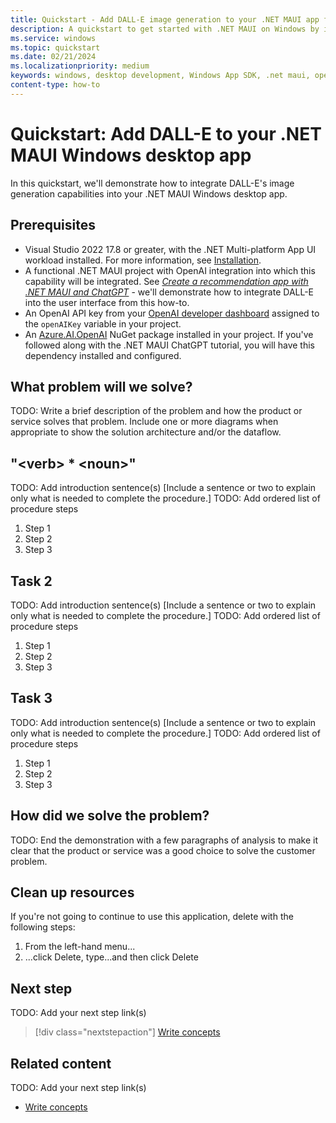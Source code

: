 ```yaml
---
title: Quickstart - Add DALL-E image generation to your .NET MAUI app for Windows
description: A quickstart to get started with .NET MAUI on Windows by integrating DALL-E image capabilities into your app. 
ms.service: windows
ms.topic: quickstart
ms.date: 02/21/2024
ms.localizationpriority: medium
keywords: windows, desktop development, Windows App SDK, .net maui, openai, dall-e, ai
content-type: how-to
---
```


# Quickstart: Add DALL-E to your .NET MAUI Windows desktop app

In this quickstart, we'll demonstrate how to integrate DALL-E's image generation capabilities into your .NET MAUI Windows desktop app.

## Prerequisites

- Visual Studio 2022 17.8 or greater, with the .NET Multi-platform App UI workload installed. For more information, see [Installation](/dotnet/maui/get-started/installation).
- A functional .NET MAUI project with OpenAI integration into which this capability will be integrated. See *[Create a recommendation app with .NET MAUI and ChatGPT](tutorial-maui-ai.md)* - we'll demonstrate how to integrate DALL-E into the user interface from this how-to.
- An OpenAI API key from your [OpenAI developer dashboard](https://platform.openai.com/api-keys) assigned to the `openAIKey` variable in your project.
- An [Azure.AI.OpenAI](https://www.nuget.org/packages/Azure.AI.OpenAI/) NuGet package installed in your project. If you've followed along with the .NET MAUI ChatGPT tutorial, you will have this dependency installed and configured.

<!-- Use this exact H2 -->
## What problem will we solve?

TODO: Write a brief description of the problem and how the product or service solves that problem. Include one or more diagrams when appropriate to show the solution architecture and/or the dataflow.

<!-- 

Present the demonstration in a series of H2s.

Each H2 should describe either what they'll do in the step or which part of the problem the step solves.

* Each H2 should be a major step in the demonstration
* The H2 title should describe either what they'll do in the step or which part of the problem the step solves
* Phrase each H2 title as "<verb> * <noun>".
* Don't start with a gerund.
* Don't number the H2s.
* Begin each H2 with a brief explanation for context
* Provide a numbered list of procedural steps as applicable
* Provide a code block, diagram, or screenshot if appropriate
* An image, code block, or other graphical element comes after numbered step it illustrates.

-->
## "\<verb\> * \<noun\>"
TODO: Add introduction sentence(s)
[Include a sentence or two to explain only what is needed to complete the procedure.]
TODO: Add ordered list of procedure steps
1. Step 1
1. Step 2
1. Step 3

## Task 2
TODO: Add introduction sentence(s)
[Include a sentence or two to explain only what is needed to complete the procedure.]
TODO: Add ordered list of procedure steps
1. Step 1
1. Step 2
1. Step 3

## Task 3
TODO: Add introduction sentence(s)
[Include a sentence or two to explain only what is needed to complete the procedure.]
TODO: Add ordered list of procedure steps
1. Step 1
1. Step 2
1. Step 3

<!-- Use this exact H2 -->
## How did we solve the problem?
TODO: End the demonstration with a few paragraphs of analysis to make it clear that the product or service was a good choice to solve the customer problem.

<!-- 8. Clean up resources ------------------------------------------------------------------------

Required: To avoid any costs associated with following the Quickstart procedure, a Clean up resources (H2) should come just before Next step or Related content (H2)

If there is a follow-on Quickstart that uses the same resources, make that option clear so that a reader doesn't need to recreate those resources. 

-->

<!-- Use this exact H2 -->
## Clean up resources

If you're not going to continue to use this application, delete <resources> with the following steps:

1. From the left-hand menu...
2. ...click Delete, type...and then click Delete

<!-- 9. Next step/Related content ------------------------------------------------------------------------ 

Optional: You have two options for manually curated links in this pattern: Next step and Related content. You don't have to use either, but don't use both.
  - For Next step, provide one link to the next step in a sequence. Use the blue box format
  - For Related content provide 1-3 links. Include some context so the customer can determine why they would click the link. Add a context sentence for the following links.

-->

## Next step

TODO: Add your next step link(s)

> [!div class="nextstepaction"]
> [Write concepts](article-concept.md)

<!-- OR -->

## Related content

TODO: Add your next step link(s)

- [Write concepts](article-concept.md)

<!--
Remove all the comments in this template before you sign-off or merge to the main branch.
-->
